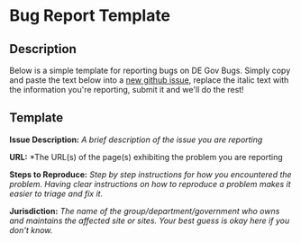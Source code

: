 # Bug Report Template

## Description

Below is a simple template for reporting bugs on DE Gov Bugs. Simply copy and paste the text below into a [new github issue](https://github.com/OpenDataDE/DE-gov-bugs/issues/new), replace the italic text with the information you're reporting, submit it and we'll do the rest!


## Template

**Issue Description:** *A brief description of the issue you are reporting*

**URL:** *The URL(s) of the page(s) exhibiting the problem you are reporting

**Steps to Reproduce:** *Step by step instructions for how you encountered the problem. Having clear instructions on how to reproduce a problem makes it easier to triage and fix it.*

**Jurisdiction:** *The name of the group/department/government who owns and maintains the affected site or sites. Your best guess is okay here if you don't know.*
